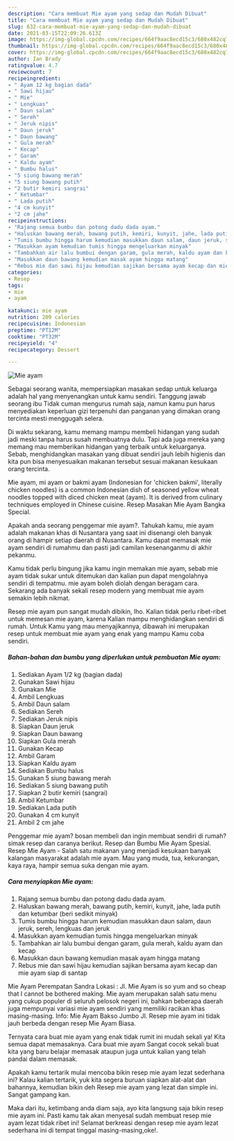 ```yaml
---
description: "Cara membuat Mie ayam yang sedap dan Mudah Dibuat"
title: "Cara membuat Mie ayam yang sedap dan Mudah Dibuat"
slug: 632-cara-membuat-mie-ayam-yang-sedap-dan-mudah-dibuat
date: 2021-03-15T22:09:26.613Z
image: https://img-global.cpcdn.com/recipes/664f9aac8ecd15c3/680x482cq70/mie-ayam-foto-resep-utama.jpg
thumbnail: https://img-global.cpcdn.com/recipes/664f9aac8ecd15c3/680x482cq70/mie-ayam-foto-resep-utama.jpg
cover: https://img-global.cpcdn.com/recipes/664f9aac8ecd15c3/680x482cq70/mie-ayam-foto-resep-utama.jpg
author: Ian Brady
ratingvalue: 4.7
reviewcount: 7
recipeingredient:
- " Ayam 12 kg bagian dada"
- " Sawi hijau"
- " Mie"
- " Lengkuas"
- " Daun salam"
- " Sereh"
- " Jeruk nipis"
- " Daun jeruk"
- " Daun bawang"
- " Gula merah"
- " Kecap"
- " Garam"
- " Kaldu ayam"
- " Bumbu halus"
- "5 siung bawang merah"
- "5 siung bawang putih"
- "2 butir kemiri sangrai"
- " Ketumbar"
- " Lada putih"
- "4 cm kunyit"
- "2 cm jahe"
recipeinstructions:
- "Rajang semua bumbu dan potong dadu dada ayam."
- "Haluskan bawang merah, bawang putih, kemiri, kunyit, jahe, lada putih dan ketumbar (beri sedikit minyak)"
- "Tumis bumbu hingga harum kemudian masukkan daun salam, daun jeruk, sereh, lengkuas dan jeruk"
- "Masukkan ayam kemudian tumis hingga mengeluarkan minyak"
- "Tambahkan air lalu bumbui dengan garam, gula merah, kaldu ayam dan kecap"
- "Masukkan daun bawang kemudian masak ayam hingga matang"
- "Rebus mie dan sawi hijau kemudian sajikan bersama ayam kecap dan mie ayam siap di santap"
categories:
- Resep
tags:
- mie
- ayam

katakunci: mie ayam 
nutrition: 209 calories
recipecuisine: Indonesian
preptime: "PT12M"
cooktime: "PT32M"
recipeyield: "4"
recipecategory: Dessert

---
```



![Mie ayam](https://img-global.cpcdn.com/recipes/664f9aac8ecd15c3/680x482cq70/mie-ayam-foto-resep-utama.jpg)

Sebagai seorang wanita, mempersiapkan masakan sedap untuk keluarga adalah hal yang menyenangkan untuk kamu sendiri. Tanggung jawab seorang ibu Tidak cuman mengurus rumah saja, namun kamu pun harus menyediakan keperluan gizi terpenuhi dan panganan yang dimakan orang tercinta mesti menggugah selera.

Di waktu  sekarang, kamu memang mampu membeli hidangan yang sudah jadi meski tanpa harus susah membuatnya dulu. Tapi ada juga mereka yang memang mau memberikan hidangan yang terbaik untuk keluarganya. Sebab, menghidangkan masakan yang dibuat sendiri jauh lebih higienis dan kita pun bisa menyesuaikan makanan tersebut sesuai makanan kesukaan orang tercinta. 

Mie ayam, mi ayam or bakmi ayam (Indonesian for &#39;chicken bakmi&#39;, literally chicken noodles) is a common Indonesian dish of seasoned yellow wheat noodles topped with diced chicken meat (ayam). It is derived from culinary techniques employed in Chinese cuisine. Resep Masakan Mie Ayam Bangka Special.

Apakah anda seorang penggemar mie ayam?. Tahukah kamu, mie ayam adalah makanan khas di Nusantara yang saat ini disenangi oleh banyak orang di hampir setiap daerah di Nusantara. Kamu dapat memasak mie ayam sendiri di rumahmu dan pasti jadi camilan kesenanganmu di akhir pekanmu.

Kamu tidak perlu bingung jika kamu ingin memakan mie ayam, sebab mie ayam tidak sukar untuk ditemukan dan kalian pun dapat mengolahnya sendiri di tempatmu. mie ayam boleh diolah dengan beragam cara. Sekarang ada banyak sekali resep modern yang membuat mie ayam semakin lebih nikmat.

Resep mie ayam pun sangat mudah dibikin, lho. Kalian tidak perlu ribet-ribet untuk memesan mie ayam, karena Kalian mampu menghidangkan sendiri di rumah. Untuk Kamu yang mau menyajikannya, dibawah ini merupakan resep untuk membuat mie ayam yang enak yang mampu Kamu coba sendiri.

<!--inarticleads1-->

##### Bahan-bahan dan bumbu yang diperlukan untuk pembuatan Mie ayam:

1. Sediakan  Ayam 1/2 kg (bagian dada)
1. Gunakan  Sawi hijau
1. Gunakan  Mie
1. Ambil  Lengkuas
1. Ambil  Daun salam
1. Sediakan  Sereh
1. Sediakan  Jeruk nipis
1. Siapkan  Daun jeruk
1. Siapkan  Daun bawang
1. Siapkan  Gula merah
1. Gunakan  Kecap
1. Ambil  Garam
1. Siapkan  Kaldu ayam
1. Sediakan  Bumbu halus
1. Gunakan 5 siung bawang merah
1. Sediakan 5 siung bawang putih
1. Siapkan 2 butir kemiri (sangrai)
1. Ambil  Ketumbar
1. Sediakan  Lada putih
1. Gunakan 4 cm kunyit
1. Ambil 2 cm jahe


Penggemar mie ayam? bosan membeli dan ingin membuat sendiri di rumah? simak resep dan caranya berikut. Resep dan Bumbu Mie Ayam Spesial. Resep Mie Ayam - Salah satu makanan yang menjadi kesukaan banyak kalangan masyarakat adalah mie ayam. Mau yang muda, tua, kekurangan, kaya raya, hampir semua suka dengan mie ayam. 

<!--inarticleads2-->

##### Cara menyiapkan Mie ayam:

1. Rajang semua bumbu dan potong dadu dada ayam.
1. Haluskan bawang merah, bawang putih, kemiri, kunyit, jahe, lada putih dan ketumbar (beri sedikit minyak)
1. Tumis bumbu hingga harum kemudian masukkan daun salam, daun jeruk, sereh, lengkuas dan jeruk
1. Masukkan ayam kemudian tumis hingga mengeluarkan minyak
1. Tambahkan air lalu bumbui dengan garam, gula merah, kaldu ayam dan kecap
1. Masukkan daun bawang kemudian masak ayam hingga matang
1. Rebus mie dan sawi hijau kemudian sajikan bersama ayam kecap dan mie ayam siap di santap


Mie Ayam Perempatan Sandra Lokasi : Jl. Mie Ayam is so yum and so cheap that I cannot be bothered making. Mie ayam merupakan salah satu menu yang cukup populer di seluruh pelosok negeri ini, bahkan beberapa daerah juga mempunyai variasi mie ayam sendiri yang memiliki racikan khas masing-masing. Info: Mie Ayam Bakso Jumbo Jl. Resep mie ayam ini tidak jauh berbeda dengan resep Mie Ayam Biasa. 

Ternyata cara buat mie ayam yang enak tidak rumit ini mudah sekali ya! Kita semua dapat memasaknya. Cara buat mie ayam Sangat cocok sekali buat kita yang baru belajar memasak ataupun juga untuk kalian yang telah pandai dalam memasak.

Apakah kamu tertarik mulai mencoba bikin resep mie ayam lezat sederhana ini? Kalau kalian tertarik, yuk kita segera buruan siapkan alat-alat dan bahannya, kemudian bikin deh Resep mie ayam yang lezat dan simple ini. Sangat gampang kan. 

Maka dari itu, ketimbang anda diam saja, ayo kita langsung saja bikin resep mie ayam ini. Pasti kamu tak akan menyesal sudah membuat resep mie ayam lezat tidak ribet ini! Selamat berkreasi dengan resep mie ayam lezat sederhana ini di tempat tinggal masing-masing,oke!.

